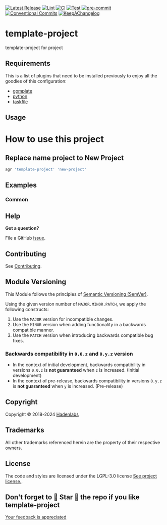 <!--


  ** DO NOT EDIT THIS FILE
  **
  ** 1) Make all changes to `provision/generator/README.yaml`
  ** 2) Run`task readme` to rebuild this file.
  **
  ** (We maintain HUNDREDS of open source projects. This is how we maintain our sanity.)
  **


  -->

[![Latest Release](https://img.shields.io/github/release/luismayta/template-project)](https://github.com/luismayta/template-project/releases) [![Lint](https://img.shields.io/github/workflow/status/luismayta/template-project/lint-code)](https://github.com/luismayta/template-project/actions?workflow=lint-code) [![CI](https://img.shields.io/github/workflow/status/luismayta/template-project/ci)](https://github.com/luismayta/template-project/actions?workflow=ci) [![Test](https://img.shields.io/github/workflow/status/luismayta/template-project/test)](https://github.com/luismayta/template-project/actions?workflow=test) [![pre-commit](https://img.shields.io/badge/pre--commit-enabled-brightgreen?logo=pre-commit&logoColor=white)](https://github.com/pre-commit/pre-commit) [![Conventional Commits](https://img.shields.io/badge/Conventional%20Commits-1.0.0-yellow)](https://conventionalcommits.org) [![KeepAChangelog](https://img.shields.io/badge/changelog-Keep%20a%20Changelog%20v1.0.0-orange)](https://keepachangelog.com)

# template-project

template-project for project

## Requirements

This is a list of plugins that need to be installed previously to enjoy all the goodies of this configuration:

- [gomplate](https://github.com/hairyhenderson/gomplate)
- [python](https://www.python.org)
- [taskfile](https://github.com/go-task/task)

## Usage

# How to use this project

## Replace name project to New Project

```bash
agr 'template-project' 'new-project'
```

## Examples

<!-- Space: Projects -->
<!-- Parent: TemplateProject -->
<!-- Title: Examples TemplateProject -->
<!-- Label: Examples -->
<!-- Include: ./../disclaimer.md -->
<!-- Include: ac:toc -->

### Common

## Help

**Got a question?**

File a GitHub [issue](https://github.com/luismayta/template-project/issues).

## Contributing

See [Contributing](./docs/contributing.md).

## Module Versioning

This Module follows the principles of [Semantic Versioning (SemVer)](https://semver.org/).

Using the given version number of `MAJOR.MINOR.PATCH`, we apply the following constructs:

1. Use the `MAJOR` version for incompatible changes.
1. Use the `MINOR` version when adding functionality in a backwards compatible manner.
1. Use the `PATCH` version when introducing backwards compatible bug fixes.

### Backwards compatibility in `0.0.z` and `0.y.z` version

- In the context of initial development, backwards compatibility in versions `0.0.z` is **not guaranteed** when `z` is increased. (Initial development)
- In the context of pre-release, backwards compatibility in versions `0.y.z` is **not guaranteed** when `y` is increased. (Pre-release)

## Copyright

Copyright © 2018-2024 [Hadenlabs](https://hadenlabs.com)

## Trademarks

All other trademarks referenced herein are the property of their respective owners.

## License

The code and styles are licensed under the LGPL-3.0 license [See project license.](LICENSE).

## Don't forget to 🌟 Star 🌟 the repo if you like template-project

[Your feedback is appreciated](https://github.com/luismayta/template-project/issues)
